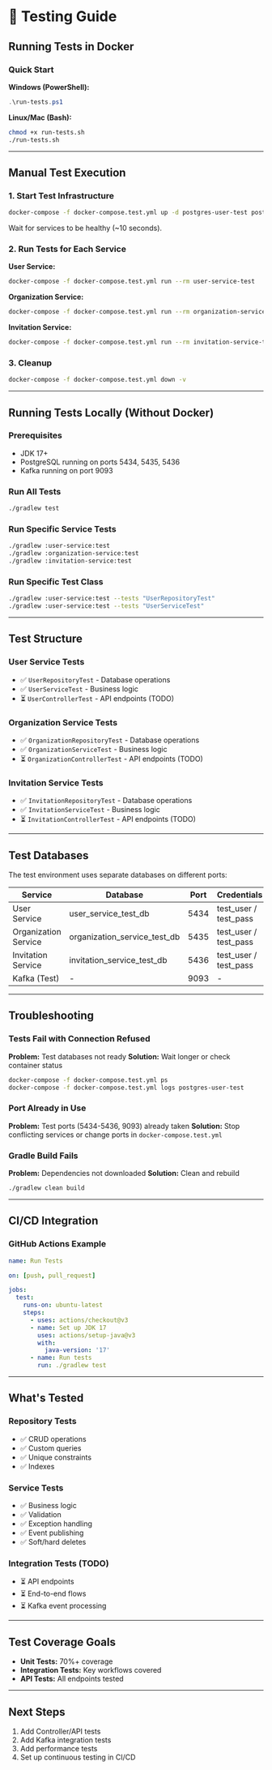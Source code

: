 # 🧪 Testing Guide

## Running Tests in Docker

### Quick Start

**Windows (PowerShell):**
```powershell
.\run-tests.ps1
```

**Linux/Mac (Bash):**
```bash
chmod +x run-tests.sh
./run-tests.sh
```

---

## Manual Test Execution

### 1. Start Test Infrastructure

```bash
docker-compose -f docker-compose.test.yml up -d postgres-user-test postgres-org-test postgres-invitation-test kafka-test zookeeper-test
```

Wait for services to be healthy (~10 seconds).

### 2. Run Tests for Each Service

**User Service:**
```bash
docker-compose -f docker-compose.test.yml run --rm user-service-test
```

**Organization Service:**
```bash
docker-compose -f docker-compose.test.yml run --rm organization-service-test
```

**Invitation Service:**
```bash
docker-compose -f docker-compose.test.yml run --rm invitation-service-test
```

### 3. Cleanup

```bash
docker-compose -f docker-compose.test.yml down -v
```

---

## Running Tests Locally (Without Docker)

### Prerequisites
- JDK 17+
- PostgreSQL running on ports 5434, 5435, 5436
- Kafka running on port 9093

### Run All Tests
```bash
./gradlew test
```

### Run Specific Service Tests
```bash
./gradlew :user-service:test
./gradlew :organization-service:test
./gradlew :invitation-service:test
```

### Run Specific Test Class
```bash
./gradlew :user-service:test --tests "UserRepositoryTest"
./gradlew :user-service:test --tests "UserServiceTest"
```

---

## Test Structure

### User Service Tests
- ✅ `UserRepositoryTest` - Database operations
- ✅ `UserServiceTest` - Business logic
- ⏳ `UserControllerTest` - API endpoints (TODO)

### Organization Service Tests
- ✅ `OrganizationRepositoryTest` - Database operations
- ✅ `OrganizationServiceTest` - Business logic
- ⏳ `OrganizationControllerTest` - API endpoints (TODO)

### Invitation Service Tests
- ✅ `InvitationRepositoryTest` - Database operations
- ✅ `InvitationServiceTest` - Business logic
- ⏳ `InvitationControllerTest` - API endpoints (TODO)

---

## Test Databases

The test environment uses separate databases on different ports:

| Service | Database | Port | Credentials |
|---------|----------|------|-------------|
| User Service | user_service_test_db | 5434 | test_user / test_pass |
| Organization Service | organization_service_test_db | 5435 | test_user / test_pass |
| Invitation Service | invitation_service_test_db | 5436 | test_user / test_pass |
| Kafka (Test) | - | 9093 | - |

---

## Troubleshooting

### Tests Fail with Connection Refused

**Problem:** Test databases not ready
**Solution:** Wait longer or check container status
```bash
docker-compose -f docker-compose.test.yml ps
docker-compose -f docker-compose.test.yml logs postgres-user-test
```

### Port Already in Use

**Problem:** Test ports (5434-5436, 9093) already taken
**Solution:** Stop conflicting services or change ports in `docker-compose.test.yml`

### Gradle Build Fails

**Problem:** Dependencies not downloaded
**Solution:** Clean and rebuild
```bash
./gradlew clean build
```

---

## CI/CD Integration

### GitHub Actions Example

```yaml
name: Run Tests

on: [push, pull_request]

jobs:
  test:
    runs-on: ubuntu-latest
    steps:
      - uses: actions/checkout@v3
      - name: Set up JDK 17
        uses: actions/setup-java@v3
        with:
          java-version: '17'
      - name: Run tests
        run: ./gradlew test
```

---

## What's Tested

### Repository Tests
- ✅ CRUD operations
- ✅ Custom queries
- ✅ Unique constraints
- ✅ Indexes

### Service Tests
- ✅ Business logic
- ✅ Validation
- ✅ Exception handling
- ✅ Event publishing
- ✅ Soft/hard deletes

### Integration Tests (TODO)
- ⏳ API endpoints
- ⏳ End-to-end flows
- ⏳ Kafka event processing

---

## Test Coverage Goals

- **Unit Tests:** 70%+ coverage
- **Integration Tests:** Key workflows covered
- **API Tests:** All endpoints tested

---

## Next Steps

1. Add Controller/API tests
2. Add Kafka integration tests
3. Add performance tests
4. Set up continuous testing in CI/CD
